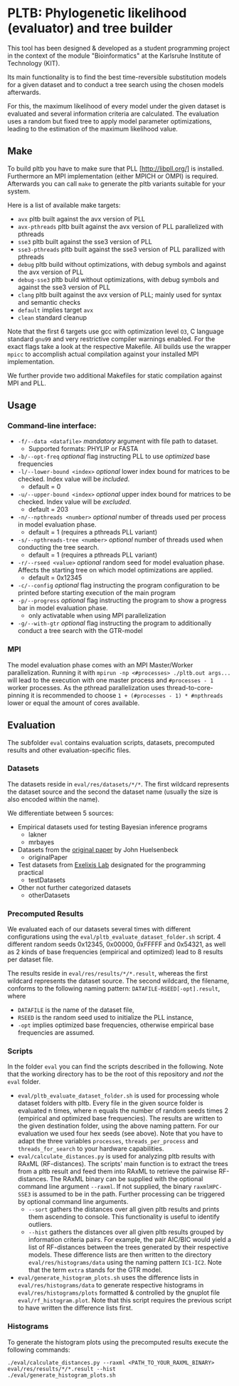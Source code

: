 # PLTB: Phylogenetic likelihood (evaluator) and tree builder

This tool has been designed & developed as a student programming project
in the context of the module "Bioinformatics" at the Karlsruhe Institute of Technology (KIT).

Its main functionality is to find the best time-reversible substitution models
for a given dataset and to conduct a tree search using the chosen models afterwards.

For this, the maximum likelihood of every model under the given dataset is
evaluated and several information criteria are calculated.
The evaluation uses a random but fixed tree to apply model parameter optimizations,
leading to the estimation of the maximum likelihood value.

## Make

To build pltb you have to make sure that PLL [http://libpll.org/] is installed.
Furthermore an MPI implementation (either MPICH or OMPI) is required.
Afterwards you can call `make` to generate the pltb variants suitable for your system.

Here is a list of available make targets:
- `avx` pltb built against the avx version of PLL
- `avx-pthreads` pltb built against the avx version of PLL parallelized with pthreads
- `sse3` pltb built against the sse3 version of PLL
- `sse3-pthreads` pltb built against the sse3 version of PLL parallized with pthreads
- `debug` pltb build without optimizations, with debug symbols and against the avx version of PLL
- `debug-sse3` pltb build without optimizations, with debug symbols and against the sse3 version of PLL
- `clang` pltb built against the avx version of PLL; mainly used for syntax and semantic checks
- `default` implies target `avx`
- `clean` standard cleanup

Note that the first 6 targets use gcc with optimization level `O3`, C language standard `gnu99` and very restrictive compiler warnings enabled.
For the exact flags take a look at the respective Makefile.
All builds use the wrapper `mpicc` to accomplish actual compilation against your installed MPI implementation.

We further provide two additional Makefiles for static compilation against MPI and PLL.

## Usage

### Command-line interface:
- `-f/--data <datafile>`  *mandatory* argument with file path to dataset.
  - Supported formats: PHYLIP or FASTA
- `-b/--opt-freq` *optional* flag instructing PLL to use *optimized* base frequencies
- `-l/--lower-bound <index>` *optional* lower index bound for matrices to be checked. Index value will be *included*.
  - default = 0
- `-u/--upper-bound <index>` *optional* upper index bound for matrices to be checked. Index value will be *excluded*.
  - default = 203
- `-n/--npthreads <number>` *optional* number of threads used per process in model evaluation phase.
  - default = 1 (requires a pthreads PLL variant)
- `-s/--npthreads-tree <number>` *optional* number of threads used when conducting the tree search.
  - default = 1 (requires a pthreads PLL variant)
- `-r/--rseed <value>` *optional* random seed for model evaluation phase. Affects the starting tree on which model optimizations are applied.
  - default = 0x12345
- `-c/--config` *optional* flag instructing the program configuration to be printed before starting execution of the main program
- `-p/--progress` *optional* flag instructing the program to show a progress bar in model evaluation phase.
  - only activatable when using MPI parallelization
- `-g/--with-gtr` *optional* flag instructing the program to additionally conduct a tree search with the GTR-model

### MPI
The model evaluation phase comes with an MPI Master/Worker parallelization.
Running it with `mpirun -np <#processes> ./pltb.out args...` will lead to the execution with one master process and `#processes - 1` worker processes.
As the pthread parallelization uses thread-to-core-pinning it is recommended to choose `1 + (#processes - 1) * #npthreads` lower or equal the amount of cores available.

## Evaluation

The subfolder `eval` contains evaluation scripts, datasets, precomputed results and other evaluation-specific files.

### Datasets

The datasets reside in `eval/res/datasets/*/*`.
The first wildcard represents the dataset source and the second the dataset name (usually the size is also encoded within the name).

We differentiate between 5 sources:
* Empirical datasets used for testing Bayesian inference programs
  * lakner
  * mrbayes
* Datasets from the <a href=http://mbe.oxfordjournals.org/content/21/6/1123.abstract>original paper</a> by John Huelsenbeck
  * originalPaper
* Test datasets from <a href=http://exelixis-lab.org>Exelixis Lab</a> designated for the programming practical
  * testDatasets
* Other not further categorized datasets
  * otherDatasets

### Precomputed Results

We evaluated each of our datasets several times with different configurations using the `eval/pltb_evaluate_dataset_folder.sh` script.
4 different random seeds 0x12345, 0x00000, 0xFFFFF and 0x54321, as well as 2 kinds of base frequencies (empirical and optimized) lead to 8 results per dataset file.

The results reside in `eval/res/results/*/*.result`, whereas the first wildcard represents the dataset source.
The second wildcard, the filename, conforms to the following naming pattern: `DATAFILE-RSEED[-opt].result`, where
* `DATAFILE` is the name of the dataset file,
* `RSEED` is the random seed used to initialize the PLL instance,
* `-opt` implies optimized base frequencies, otherwise empirical base frequencies are assumed.

### Scripts

In the folder `eval` you can find the scripts described in the following.
Note that the working directory has to be the root of this repository and _not_ the `eval` folder.
* `eval/pltb_evaluate_dataset_folder.sh` is used for processing whole dataset folders with pltb.
Every file in the given source folder is evaluated n times, where n equals the number of random seeds times 2 (empirical and optimized base frequencies).
The results are written to the given destination folder, using the above naming pattern.
For our evaluation we used four hex seeds (see above).
Note that you have to adapt the three variables `processes`, `threads_per_process` and `threads_for_search` to your
hardware capabilities.
* `eval/calculate_distances.py` is used for analyzing pltb results with RAxML (RF-distances).
The scripts' main function is to extract the trees from a pltb result and feed them into RAxML to retrieve the pairwise RF-distances.
The RAxML binary can be supplied with the optional command line argument `--raxml`.
If not supplied, the binary `raxmlHPC-SSE3` is assumed to be in the path.
Further processing can be triggered by optional command line arguments.
  * `--sort` gathers the distances over all given pltb results and prints them ascending to console.
  This functionality is useful to identify outliers.
  * `--hist` gathers the distances over all given pltb results grouped by information criteria pairs.
  For example, the pair AIC/BIC would yield a list of RF-distances between the trees generated by their respective models.
  These difference lists are then written to the directory `eval/res/histograms/data` using the naming pattern `IC1-IC2`.
  Note that the term `extra` stands for the GTR model.
* `eval/generate_histogram_plots.sh` uses the difference lists in `eval/res/histograms/data` to generate respective histograms in `eval/res/histograms/plots` formatted & controlled by the gnuplot file `eval/rf_histogram.plot`.
Note that this script requires the previous script to have written the difference lists first.

### Histograms

To generate the histogram plots using the precomputed results execute the following commands:

```SHELL
./eval/calculate_distances.py --raxml <PATH_TO_YOUR_RAXML_BINARY> eval/res/results/*/*.result --hist
./eval/generate_histogram_plots.sh
```
